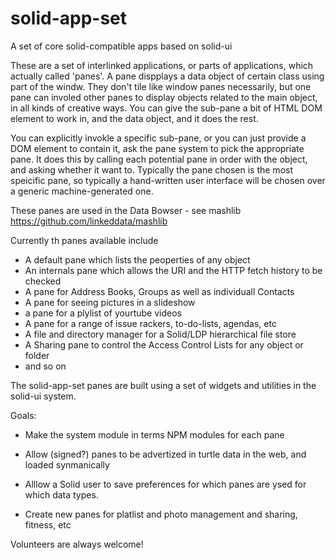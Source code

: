 # solid-app-set
A set of core solid-compatible apps based on solid-ui

These are a set of interlinked applications, or parts of applications, 
which actually called 'panes'.  A pane dispplays a data object of certain class using part of the windw.
They don't tile like window panes necessarily, but one pane can involed other panes to display
objects related to the main object, in all kinds of creative ways. You can give the sub-pane a bit of 
HTML DOM element to work in, and the data object, and it does the rest. 

You can explicitly invokle a specific sub-pane, or you can just provide a DOM element to contain it, 
ask the pane system to pick the appropriate pane.  It does this by calling each potential pane in order
with the object, and asking whether it want to. Typically the pane chosen is the most speicific pane, 
so typically a hand-written user interface will be chosen over a generic machine-generated one.

These panes are used in the Data Bowser - see mashlib https://github.com/linkeddata/mashlib

Currently th panes available include

- A default pane which lists the peoperties of any object
- An internals pane which allows the URI and the HTTP fetch history to be checked
- A pane for Address Books, Groups as well as individuall Contacts 
- A pane for seeing pictures in a slideshow
- a pane for a plylist of yourtube videos
- A pane for a range of issue rackers, to-do-lists, agendas, etc
- A file and directory manager for a Solid/LDP hierarchical file store
- A Sharing pane to control the Access Control Lists for any object or folder
- and so on

The solid-app-set panes are built using a set of widgets and utilities in the solid-ui 
system.

Goals:

- Make the system module in terms NPM modules for each pane

- Allow (signed?) panes to be advertized in turtle data in the web, and loaded synmanically

- Alllow a Solid user to save preferences for which panes are ysed for which data types.

- Create new panes for platlist and photo management and sharing, fitness, etc

Volunteers are always welcome!




